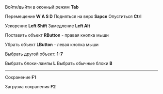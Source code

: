 Войти/выйти в оконный режим **Tab**

Перемещение  **W A S D**
Подняться на верх **Sapce**
Опуститься **Ctrl**

Ускорение **Left Shift**
Замедление **Left Alt**

Поставить объект **RButton** - правая кнопка мыши

Убрать объект  **LButton** - левая кнопка мыши

Выбрать другой объект: **1-7**

Выбрать блоки-лампы **L**
Выбрать обычные блоки **B**


----------------

Сохранение **F1**

Загрузка сохранения **F2**

  
